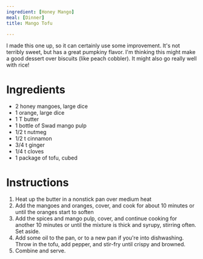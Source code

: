 ```yaml
---
ingredient: [Honey Mango]
meal: [Dinner]
title: Mango Tofu

---
```

I made this one up, so it can certainly use some improvement.  It's not terribly sweet, but has a great pumpkiny flavor.  I'm thinking this might make a good dessert over biscuits (like peach cobbler).  It might also go really well with rice!

# Ingredients

 *  2 honey mangoes, large dice
 *  1 orange, large dice
 *  1 T butter
 *  1 bottle of Swad mango pulp
 *  1/2 t nutmeg
 *  1/2 t cinnamon
 *  3/4 t ginger
 *  1/4 t cloves
 *  1 package of tofu, cubed

# Instructions

 1.  Heat up the butter in a nonstick pan over medium heat
 1.  Add the mangoes and oranges, cover, and cook for about 10 minutes or until the oranges start to soften
 1.  Add the spices and mango pulp, cover, and continue cooking for another 10 minutes or until the mixture is thick and syrupy, stirring often.  Set aside.
 1.  Add some oil to the pan, or to a new pan if you're into dishwashing.  Throw in the tofu, add pepper, and stir-fry until crispy and browned.
 1.  Combine and serve.

